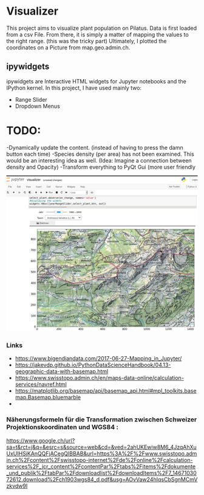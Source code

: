 # Visualizer

This project aims to visualize plant population on Pilatus. Data is first loaded from a csv File. From there, it is simply a matter of mapping the values to the right range. (this was the tricky part) Ultimately, I plotted the coordinates on a Picture from map.geo.admin.ch.

## ipywidgets
ipywidgets are Interactive HTML widgets for Jupyter notebooks and the IPython kernel. In this project, I have used mainly two:
- Range Slider
- Dropdown Menus


# TODO:
-Dynamically update the content. (instead of having to press the damn button each time)
-Species density (per area) has not been examined. This would be an interesting idea as well. (Idea: Imagine a connection between density and Opacity)
-Transform everything to PyQt Gui (more user friendly


![](previews_visualizer.png?raw=true)


### Links
- https://www.bigendiandata.com/2017-06-27-Mapping_in_Jupyter/
- https://jakevdp.github.io/PythonDataScienceHandbook/04.13-geographic-data-with-basemap.html
- https://www.swisstopo.admin.ch/en/maps-data-online/calculation-services/navref.html
- https://matplotlib.org/basemap/api/basemap_api.html#mpl_toolkits.basemap.Basemap.bluemarble
- 
### Näherungsformeln für die Transformation zwischen Schweizer Projektionskoordinaten und WGS84 :
https://www.google.ch/url?sa=t&rct=j&q=&esrc=s&source=web&cd=&ved=2ahUKEwiw8M6_4JzqAhXuUxUIHSjKAnQQFjACegQIBBAB&url=https%3A%2F%2Fwww.swisstopo.admin.ch%2Fcontent%2Fswisstopo-internet%2Fde%2Fonline%2Fcalculation-services%2F_jcr_content%2FcontentPar%2Ftabs%2Fitems%2Fdokumente_und_publik%2FtabPar%2Fdownloadlist%2FdownloadItems%2F7_1467103072612.download%2Fch1903wgs84_d.pdf&usg=AOvVaw24hIqsCbSgnMCmVzkvdw9I
